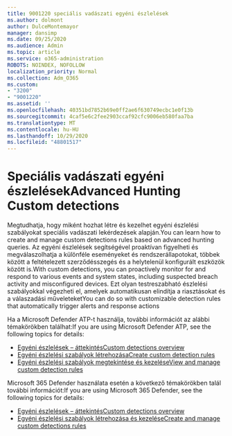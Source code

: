 ```yaml
---
title: 9001220 speciális vadászati egyéni észlelések
ms.author: dolmont
author: DulceMontemayor
manager: dansimp
ms.date: 09/25/2020
ms.audience: Admin
ms.topic: article
ms.service: o365-administration
ROBOTS: NOINDEX, NOFOLLOW
localization_priority: Normal
ms.collection: Adm_O365
ms.custom:
- "3200"
- "9001220"
ms.assetid: ''
ms.openlocfilehash: 40351bd7852b69e0ff2ae6f630749ecbc1e0f13b
ms.sourcegitcommit: 4caf5e6c2fee2903ccaf92cfc9006eb580faa7ba
ms.translationtype: MT
ms.contentlocale: hu-HU
ms.lasthandoff: 10/29/2020
ms.locfileid: "48801517"
---
```

# <a name="advanced-hunting-custom-detections"></a><span data-ttu-id="59412-102">Speciális vadászati egyéni észlelések</span><span class="sxs-lookup"><span data-stu-id="59412-102">Advanced Hunting Custom detections</span></span>

<span data-ttu-id="59412-103">Megtudhatja, hogy miként hozhat létre és kezelhet egyéni észlelési szabályokat speciális vadászati lekérdezések alapján.</span><span class="sxs-lookup"><span data-stu-id="59412-103">You can learn how to create and manage custom detections rules based on advanced hunting queries.</span></span> <span data-ttu-id="59412-104">Az egyéni észlelések segítségével proaktívan figyelheti és megválaszolhatja a különféle eseményeket és rendszerállapotokat, többek között a feltételezett szerződésszegés és a helytelenül konfigurált eszközök között is.</span><span class="sxs-lookup"><span data-stu-id="59412-104">With custom detections, you can proactively monitor for and respond to various events and system states, including suspected breach activity and misconfigured devices.</span></span> <span data-ttu-id="59412-105">Ezt olyan testreszabható észlelési szabályokkal végezheti el, amelyek automatikusan elindítja a riasztásokat és a válaszadási műveleteket</span><span class="sxs-lookup"><span data-stu-id="59412-105">You can do so with customizable detection rules that automatically trigger alerts and response actions</span></span>
  
<span data-ttu-id="59412-106">Ha a Microsoft Defender ATP-t használja, további információt az alábbi témakörökben találhat:</span><span class="sxs-lookup"><span data-stu-id="59412-106">If you are using Microsoft Defender ATP, see the following topics for details:</span></span> 
- [<span data-ttu-id="59412-107">Egyéni észlelések – áttekintés</span><span class="sxs-lookup"><span data-stu-id="59412-107">Custom detections overview</span></span>](https://docs.microsoft.com/windows/security/threat-protection/microsoft-defender-atp/overview-custom-detections)
- [<span data-ttu-id="59412-108">Egyéni észlelési szabályok létrehozása</span><span class="sxs-lookup"><span data-stu-id="59412-108">Create custom detection rules</span></span>](https://docs.microsoft.com/windows/security/threat-protection/microsoft-defender-atp/custom-detection-rules)
- [<span data-ttu-id="59412-109">Egyéni észlelési szabályok megtekintése és kezelése</span><span class="sxs-lookup"><span data-stu-id="59412-109">View and manage custom detection rules</span></span>](https://docs.microsoft.com/windows/security/threat-protection/microsoft-defender-atp/custom-detections-manage)

<span data-ttu-id="59412-110">Microsoft 365 Defender használata esetén a következő témakörökben talál további információt:</span><span class="sxs-lookup"><span data-stu-id="59412-110">If you are using Microsoft 365 Defender, see the following topics for details:</span></span> 
- [<span data-ttu-id="59412-111">Egyéni észlelések – áttekintés</span><span class="sxs-lookup"><span data-stu-id="59412-111">Custom detections overview</span></span>](https://docs.microsoft.com/microsoft-365/security/mtp/custom-detections-overview)
- [<span data-ttu-id="59412-112">Egyéni észlelési szabályok létrehozása és kezelése</span><span class="sxs-lookup"><span data-stu-id="59412-112">Create and manage custom detections rules</span></span>](https://docs.microsoft.com/microsoft-365/security/mtp/custom-detection-rules)
